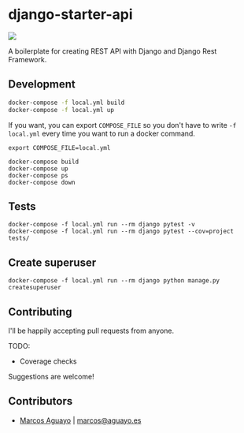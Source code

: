 # django-starter-api
![](https://img.shields.io/badge/code%20style-black-000000.svg)

A boilerplate for creating REST API with Django and Django Rest Framework.

## Development

```bash
docker-compose -f local.yml build
docker-compose -f local.yml up
```

If you want, you can export `COMPOSE_FILE` so you don't have to write `-f local.yml` every time you want to run a docker command.
```
export COMPOSE_FILE=local.yml

docker-compose build
docker-compose up
docker-compose ps
docker-compose down
```

## Tests
```
docker-compose -f local.yml run --rm django pytest -v
docker-compose -f local.yml run --rm django pytest --cov=project tests/
```

## Create superuser

```
docker-compose -f local.yml run --rm django python manage.py createsuperuser
```

## Contributing

I'll be happily accepting pull requests from anyone.

TODO:
- Coverage checks

Suggestions are welcome!


## Contributors

- [Marcos Aguayo](https://github.com/maguayo) | <marcos@aguayo.es>
